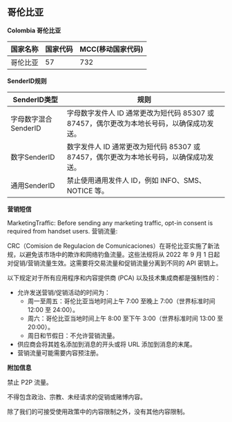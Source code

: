 ## 哥伦比亚

__Colombia 哥伦比亚__

| 国家名称 | 国家代码 | MCC(移动国家代码) |
|------|------|-------------|
| 哥伦比亚 | 57   | 	732        |

__SenderID规则__

| SenderID类型     | 规则                                                    |
|----------------|-------------------------------------------------------|
| 字母数字混合SenderID | 字母数字发件人 ID 通常更改为短代码 85307 或 87457，偶尔更改为本地长号码，以确保成功发送。 |
| 数字SenderID     | 	数字发件人 ID 通常更改为短代码 85307 或 87457，偶尔更改为本地长号码，以确保成功发送。  |
| 通用SenderID     | 禁止使用通用发件人 ID，例如 INFO、SMS、NOTICE 等。                    |


__营销短信__

MarketingTraffic: Before sending any marketing traffic, opt-in consent is required from handset users.
营销流量: 

CRC（Comision de Regulacion de Comunicaciones）在哥伦比亚实施了新法规，以避免该市场中的欺诈和网络钓鱼流量。这些法规将从 2022 年 9 月 1 日起对促销/营销流量生效。这需要将交易流量和促销流量分离到不同的 API 密钥上。

以下规定对于所有应用程序和内容提供商 (PCA) 以及技术集成商都是强制性的：

* 允许发送营销/促销活动的时间为：
  * 周一至周五：哥伦比亚当地时间上午 7:00 至晚上 7:00（世界标准时间 12:00 至 24:00）。
  * 周六：哥伦比亚当地时间上午 8:00 至下午 3:00（世界标准时间 13:00 至 20:00）。
  * 周日和节假日：不允许营销流量。
* 供应商会将其姓名添加到消息的开头或将 URL 添加到消息的末尾。
* 营销流量可能需要内容预注册。

__附加信息__

禁止 P2P 流量。

不得包含政治、宗教、未经请求的促销或赌博内容。

除了我们的可接受使用政策中的内容限制之外，没有其他内容限制。
